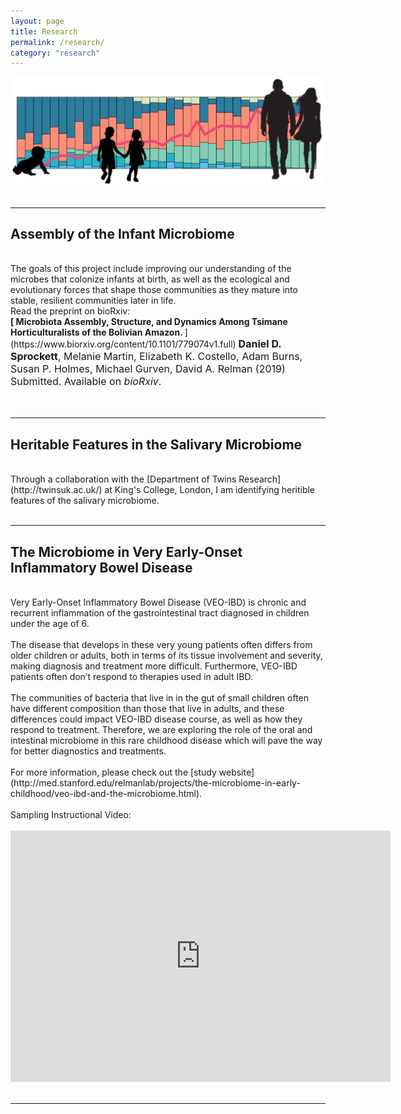 ```yaml
---
layout: page
title: Research
permalink: /research/
category: "research"
---
```


![microbiome maturation](/images/microbiome_maturation.png)
<br>
<br>

***

<h2>Assembly of the Infant Microbiome</h2>
<br>
The goals of this project include improving our understanding of the microbes that colonize infants at birth, as well as the ecological and evolutionary forces that shape those communities as they mature into stable, resilient communities later in life.  
<br>
Read the preprint on bioRxiv:
<br>
<b>
[
Microbiota Assembly, Structure, and Dynamics Among Tsimane Horticulturalists of the Bolivian Amazon.
</b>
](https://www.biorxiv.org/content/10.1101/779074v1.full)
<font size="3">
<b>Daniel D. Sprockett</b>, Melanie Martin, Elizabeth K. Costello, Adam Burns, Susan P. Holmes, Michael Gurven, David A. Relman (2019) 
Submitted. Available on <i>bioRxiv</i>.
</font>
<br>

<br>
<br>

***

<h2>Heritable Features in the Salivary Microbiome</h2>
<br>
Through a collaboration with the [Department of Twins Research](http://twinsuk.ac.uk/) at King's College, London, I am identifying heritible features of the salivary microbiome.   
<br>
<br>

***

<h2>The Microbiome in Very Early-Onset Inflammatory Bowel Disease</h2>
<br>
Very Early-Onset Inflammatory Bowel Disease (VEO-IBD) is chronic and recurrent inflammation of the gastrointestinal tract diagnosed in children under the age of 6.<br>
<br>
The disease that develops in these very young patients often differs from older children or adults, both in terms of its tissue involvement and severity, making diagnosis and treatment more difficult. Furthermore, VEO-IBD patients often don’t respond to therapies used in adult IBD.<br>
<br>
The communities of bacteria that live in in the gut of small children often have different composition than those that live in adults, and these differences could impact VEO-IBD disease course, as well as how they respond to treatment. Therefore, we are exploring the role of the oral and intestinal microbiome in this rare childhood disease which will pave the way for better diagnostics and treatments. <br>
<br>
For more information, please check out the [study website](http://med.stanford.edu/relmanlab/projects/the-microbiome-in-early-childhood/veo-ibd-and-the-microbiome.html).<br>
<br>
Sampling Instructional Video:<br>
<br>
<iframe id="kaltura_player" src="https://cdnapisec.kaltura.com/p/1392761/sp/139276100/embedIframeJs/uiconf_id/23332312/partner_id/1392761?iframeembed=true&playerId=kaltura_player&entry_id=0_oj289523&flashvars[mediaProtocol]=rtmp&amp;flashvars[streamerType]=rtmp&amp;flashvars[streamerUrl]=rtmp://www.kaltura.com:1935&amp;flashvars[rtmpFlavors]=1&amp;flashvars[localizationCode]=en&amp;flashvars[leadWithHTML5]=true&amp;flashvars[sideBarContainer.plugin]=true&amp;flashvars[sideBarContainer.position]=left&amp;flashvars[sideBarContainer.clickToClose]=true&amp;flashvars[chapters.plugin]=true&amp;flashvars[chapters.layout]=vertical&amp;flashvars[chapters.thumbnailRotator]=false&amp;flashvars[streamSelector.plugin]=true&amp;flashvars[EmbedPlayer.SpinnerTarget]=videoHolder&amp;flashvars[dualScreen.plugin]=true&amp;&wid=0_cba40pqq" width="608" height="402" allowfullscreen webkitallowfullscreen mozAllowFullScreen allow="autoplay *; fullscreen *; encrypted-media *" frameborder="0" title="Kaltura Player"></iframe>
<br>
<br>

***
<br>
<br>

